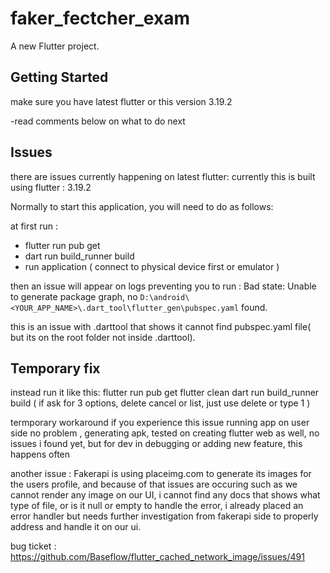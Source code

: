 # faker_fectcher_exam

A new Flutter project.

## Getting Started

make sure you have latest flutter or this version 3.19.2

-read comments below on what to do next 

## Issues

there are issues currently happening on latest flutter: currently this is built using
flutter : 3.19.2

Normally to start this application, you will need to do as follows:

at first run : 
- flutter run pub get
- dart run build_runner build
- run application ( connect to physical device first or emulator )

then an issue will appear on logs preventing you to run : Bad state: Unable to generate package graph, no `D:\android\<YOUR_APP_NAME>\.dart_tool\flutter_gen\pubspec.yaml` found.

this is an issue with .darttool that shows it cannot find pubspec.yaml file( but its on the root folder not inside .darttool).

## Temporary fix
instead run it like this:
flutter run pub get
flutter clean 
dart run build_runner build ( if ask for 3 options, delete cancel or list, just use delete or type 1 )

termporary workaround if you experience this issue
running app on user side no problem , generating apk, tested on creating flutter web as well, no issues i found yet, but for dev in debugging or adding new feature, this happens often



another issue :
Fakerapi is using placeimg.com to generate its images for the users profile, and because of that issues are occuring such as we cannot 
render any image on our UI, i cannot find any docs that shows what type of file, or is it null or empty to handle the error, i already placed an error handler but needs further investigation from fakerapi side to properly address and handle it on our ui. 

bug ticket : https://github.com/Baseflow/flutter_cached_network_image/issues/491

